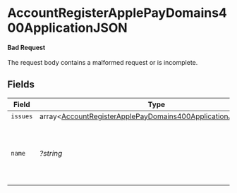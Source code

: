 # AccountRegisterApplePayDomains400ApplicationJSON

**Bad Request**\
\
The request body contains a malformed request or is incomplete.



## Fields

| Field                                                                                                                                              | Type                                                                                                                                               | Required                                                                                                                                           | Description                                                                                                                                        |
| -------------------------------------------------------------------------------------------------------------------------------------------------- | -------------------------------------------------------------------------------------------------------------------------------------------------- | -------------------------------------------------------------------------------------------------------------------------------------------------- | -------------------------------------------------------------------------------------------------------------------------------------------------- |
| `issues`                                                                                                                                           | array<[AccountRegisterApplePayDomains400ApplicationJSONIssues](../../models/operations/AccountRegisterApplePayDomains400ApplicationJSONIssues.md)> | :heavy_minus_sign:                                                                                                                                 | N/A                                                                                                                                                |
| `name`                                                                                                                                             | *?string*                                                                                                                                          | :heavy_minus_sign:                                                                                                                                 | The error type. It has a fixed value of `ZodError` for `400 Bad Request`.                                                                          |